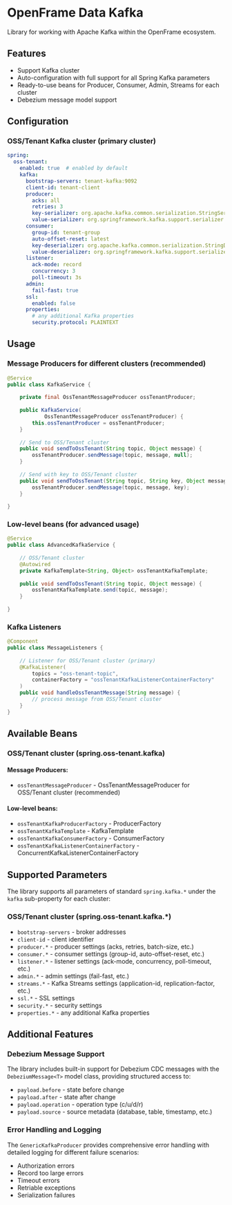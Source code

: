 # OpenFrame Data Kafka

Library for working with Apache Kafka within the OpenFrame ecosystem.

## Features

- Support Kafka cluster
- Auto-configuration with full support for all Spring Kafka parameters
- Ready-to-use beans for Producer, Consumer, Admin, Streams for each cluster
- Debezium message model support

## Configuration

### OSS/Tenant Kafka cluster (primary cluster)

```yaml
spring:
  oss-tenant:
    enabled: true  # enabled by default
    kafka:
      bootstrap-servers: tenant-kafka:9092
      client-id: tenant-client
      producer:
        acks: all
        retries: 3
        key-serializer: org.apache.kafka.common.serialization.StringSerializer
        value-serializer: org.springframework.kafka.support.serializer.JsonSerializer
      consumer:
        group-id: tenant-group
        auto-offset-reset: latest
        key-deserializer: org.apache.kafka.common.serialization.StringDeserializer
        value-deserializer: org.springframework.kafka.support.serializer.JsonDeserializer
      listener:
        ack-mode: record
        concurrency: 3
        poll-timeout: 3s
      admin:
        fail-fast: true
      ssl:
        enabled: false
      properties:
        # any additional Kafka properties
        security.protocol: PLAINTEXT
```

## Usage

### Message Producers for different clusters (recommended)

```java
@Service
public class KafkaService {
    
    private final OssTenantMessageProducer ossTenantProducer;
    
    public KafkaService(
            OssTenantMessageProducer ossTenantProducer) {
        this.ossTenantProducer = ossTenantProducer;
    }
    
    // Send to OSS/Tenant cluster
    public void sendToOssTenant(String topic, Object message) {
        ossTenantProducer.sendMessage(topic, message, null);
    }
    
    // Send with key to OSS/Tenant cluster
    public void sendToOssTenant(String topic, String key, Object message) {
        ossTenantProducer.sendMessage(topic, message, key);
    }
    
}
```

### Low-level beans (for advanced usage)

```java
@Service
public class AdvancedKafkaService {
    
    // OSS/Tenant cluster
    @Autowired
    private KafkaTemplate<String, Object> ossTenantKafkaTemplate;
    
    public void sendToOssTenant(String topic, Object message) {
        ossTenantKafkaTemplate.send(topic, message);
    }
    
}
```

### Kafka Listeners

```java
@Component
public class MessageListeners {
    
    // Listener for OSS/Tenant cluster (primary)
    @KafkaListener(
        topics = "oss-tenant-topic",
        containerFactory = "ossTenantKafkaListenerContainerFactory"
    )
    public void handleOssTenantMessage(String message) {
        // process message from OSS/Tenant cluster
    }
}
```

## Available Beans

### OSS/Tenant cluster (spring.oss-tenant.kafka)

#### Message Producers:
- `ossTenantMessageProducer` - OssTenantMessageProducer for OSS/Tenant cluster (recommended)

#### Low-level beans:
- `ossTenantKafkaProducerFactory` - ProducerFactory
- `ossTenantKafkaTemplate` - KafkaTemplate
- `ossTenantKafkaConsumerFactory` - ConsumerFactory  
- `ossTenantKafkaListenerContainerFactory` - ConcurrentKafkaListenerContainerFactory

## Supported Parameters

The library supports all parameters of standard `spring.kafka.*` under the `kafka` sub-property for each cluster:

### OSS/Tenant cluster (spring.oss-tenant.kafka.*)
- `bootstrap-servers` - broker addresses
- `client-id` - client identifier
- `producer.*` - producer settings (acks, retries, batch-size, etc.)
- `consumer.*` - consumer settings (group-id, auto-offset-reset, etc.)
- `listener.*` - listener settings (ack-mode, concurrency, poll-timeout, etc.)
- `admin.*` - admin settings (fail-fast, etc.)
- `streams.*` - Kafka Streams settings (application-id, replication-factor, etc.)
- `ssl.*` - SSL settings
- `security.*` - security settings
- `properties.*` - any additional Kafka properties

## Additional Features

### Debezium Message Support
The library includes built-in support for Debezium CDC messages with the `DebeziumMessage<T>` model class, providing structured access to:
- `payload.before` - state before change
- `payload.after` - state after change  
- `payload.operation` - operation type (c/u/d/r)
- `payload.source` - source metadata (database, table, timestamp, etc.)

### Error Handling and Logging
The `GenericKafkaProducer` provides comprehensive error handling with detailed logging for different failure scenarios:
- Authorization errors
- Record too large errors
- Timeout errors
- Retriable exceptions
- Serialization failures